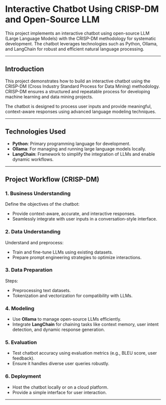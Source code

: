 # Interactive Chatbot Using CRISP-DM and Open-Source LLM

This project implements an interactive chatbot using open-source LLM (Large Language Models) with the CRISP-DM methodology for systematic development. The chatbot leverages technologies such as Python, Ollama, and LangChain for robust and efficient natural language processing.

---


## Introduction
This project demonstrates how to build an interactive chatbot using the CRISP-DM (Cross Industry Standard Process for Data Mining) methodology. CRISP-DM ensures a structured and repeatable process for developing machine learning and data mining projects.

The chatbot is designed to process user inputs and provide meaningful, context-aware responses using advanced language modeling techniques.

---

## Technologies Used
- **Python**: Primary programming language for development.
- **Ollama**: For managing and running large language models locally.
- **LangChain**: Framework to simplify the integration of LLMs and enable dynamic workflows.

---

## Project Workflow (CRISP-DM)
### 1. Business Understanding
Define the objectives of the chatbot:
- Provide context-aware, accurate, and interactive responses.
- Seamlessly integrate with user inputs in a conversation-style interface.

### 2. Data Understanding
Understand and preprocess:
- Train and fine-tune LLMs using existing datasets.
- Prepare prompt engineering strategies to optimize interactions.

### 3. Data Preparation
Steps:
- Preprocessing text datasets.
- Tokenization and vectorization for compatibility with LLMs.

### 4. Modeling
- Use **Ollama** to manage open-source LLMs efficiently.
- Integrate **LangChain** for chaining tasks like context memory, user intent detection, and dynamic response generation.

### 5. Evaluation
- Test chatbot accuracy using evaluation metrics (e.g., BLEU score, user feedback).
- Ensure it handles diverse user queries robustly.

### 6. Deployment
- Host the chatbot locally or on a cloud platform.
- Provide a simple interface for user interaction.

---


